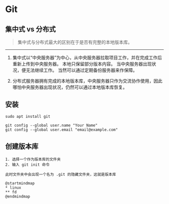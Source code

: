 # Git

## 集中式 vs 分布式

> 集中式与分布式最大的区别在于是否有完整的本地版本库。 
---

1. 集中式以“中央服务器”为中心，从中央服务器拉取项目工作，并在完成工作后重新上传到中央服务器。 本地只保留部分版本内容。 当中央服务器出现状况，便无法继续工作。 当然可以通过定期备份服务器来作保障。 


2. 分布式服务器拥有完成的本地版本库，中央服务器只作为交流协作使用，因此哪怕中央服务器出现状况，仍然可以通过本地版本库恢复。


## 安装
```
sudo apt install git

git config --global user.name "Your Name"
git config --global user.email "email@example.com"
```

## 创建版本库
```
1. 选择一个作为版本库的文件夹
2. 输入 git init 命令

此时文件夹中会出现一个名为 .git 的隐藏文件夹，这就是版本库
```


```plantuml
@startmindmap
* linux
** fd
@endmindmap
```

